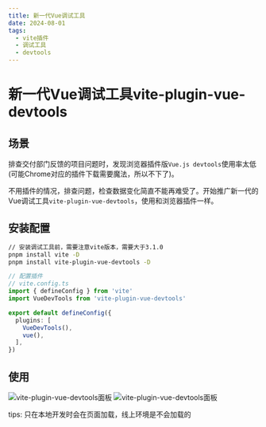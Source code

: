 ```yaml
---
title: 新一代Vue调试工具
date: 2024-08-01
tags: 
  - vite插件
  - 调试工具
  - devtools
---
```

# 新一代Vue调试工具vite-plugin-vue-devtools

## 场景
排查交付部门反馈的项目问题时，发现浏览器插件版`Vue.js devtools`使用率太低(可能Chrome对应的插件下载需要魔法，所以不下了)。

不用插件的情况，排查问题，检查数据变化简直不能再难受了。开始推广新一代的Vue调试工具`vite-plugin-vue-devtools`，使用和浏览器插件一样。

## 安装配置
```bash
// 安装调试工具前，需要注意vite版本，需要大于3.1.0
pnpm install vite -D 
pnpm install vite-plugin-vue-devtools -D
```
```ts
// 配置插件
// vite.config.ts
import { defineConfig } from 'vite'
import VueDevTools from 'vite-plugin-vue-devtools'

export default defineConfig({
  plugins: [
    VueDevTools(),
    vue(),
  ],
})

```

## 使用
![vite-plugin-vue-devtools面板](./images/1.png)
![vite-plugin-vue-devtools面板](./images/2.png)

tips: 只在本地开发时会在页面加载，线上环境是不会加载的